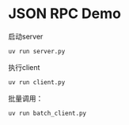 # JSON RPC Demo
启动server
```bash
uv run server.py
```

执行client
```bash
uv run client.py
```

批量调用：
```bash
uv run batch_client.py
```